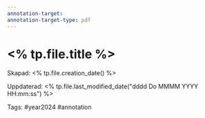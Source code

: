 ```yaml
---
annotation-target: 
annotation-target-type: pdf
---
```

# <% tp.file.title %>

Skapad: <% tp.file.creation_date() %>

Uppdaterad: <% tp.file.last_modified_date("dddd Do MMMM YYYY HH:mm:ss") %>

Tags: #year2024 #annotation